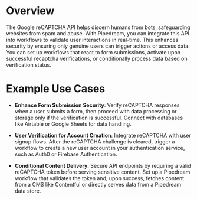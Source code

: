 # Overview

The Google reCAPTCHA API helps discern humans from bots, safeguarding websites from spam and abuse. With Pipedream, you can integrate this API into workflows to validate user interactions in real-time. This enhances security by ensuring only genuine users can trigger actions or access data. You can set up workflows that react to form submissions, activate upon successful recaptcha verifications, or conditionally process data based on verification status.

# Example Use Cases

- **Enhance Form Submission Security**: Verify reCAPTCHA responses when a user submits a form, then proceed with data processing or storage only if the verification is successful. Connect with databases like Airtable or Google Sheets for data handling.

- **User Verification for Account Creation**: Integrate reCAPTCHA with user signup flows. After the reCAPTCHA challenge is cleared, trigger a workflow to create a new user account in your authentication service, such as Auth0 or Firebase Authentication.

- **Conditional Content Delivery**: Secure API endpoints by requiring a valid reCAPTCHA token before serving sensitive content. Set up a Pipedream workflow that validates the token and, upon success, fetches content from a CMS like Contentful or directly serves data from a Pipedream data store.
